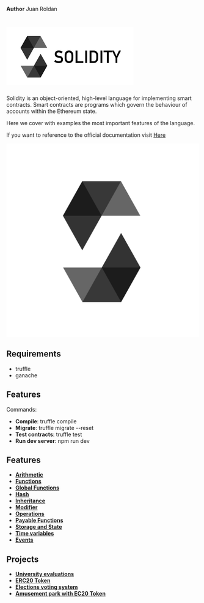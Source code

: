 **Author** Juan Roldan

# ![Solidity](img/solidity-img.png)

Solidity is an object-oriented, high-level language for implementing smart contracts.
Smart contracts are programs which govern the behaviour of accounts within the Ethereum state.

Here we cover with examples the most important features of the language.

If you want to reference to the official documentation visit [Here](https://docs.soliditylang.org/en/v0.8.11/)

![Sodility vector](img/solidity-logo.svg)

## Requirements

- truffle
- ganache

## Features


Commands:

- **Compile**:        truffle compile
- **Migrate**:        truffle migrate --reset
- **Test contracts**: truffle test
- **Run dev server**: npm run dev

## Features

* **[Arithmetic](contracts/ArithmeticContract.sol)**
* **[Functions](contracts/FunctionsContract.sol)**
* **[Global Functions](contracts/GlobalContract.sol)**
* **[Hash](contracts/HashContract.sol)**
* **[Inheritance](contracts/Inheritance.sol)**
* **[Modifier](contracts/ModifierContract.sol)**
* **[Operations](contracts/Operations.sol)**
* **[Payable Functions](contracts/PayableContract.sol)**
* **[Storage and State](contracts/StorageContract.sol)**
* **[Time variables](contracts/TimeContract.sol)**
* **[Events](contracts/EventsContract.sol)**

## Projects

* **[University evaluations](contracts/projects/university_evaluations/EvaluationsContract.sol)**
* **[ERC20 Token](contracts/projects/IERC20/JuanitoTokenContract.sol)**
* **[Elections voting system](contracts/projects/elections_voting/ElectionsContract.sol)**
* **[Amusement park with EC20 Token](contracts/projects/amusement_park/AmusementParkContract.sol)**
